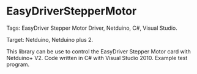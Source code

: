 EasyDriverStepperMotor
======================

Tags: EasyDriver Stepper Motor Driver, Netduino, C#, Visual Studio.

Target: Netduino, Netduino plus 2.

This library can be use to control the EasyDriver Stepper Motor card with Netduino+ V2. Code written in C# with Visual Studio 2010. Example test program.
